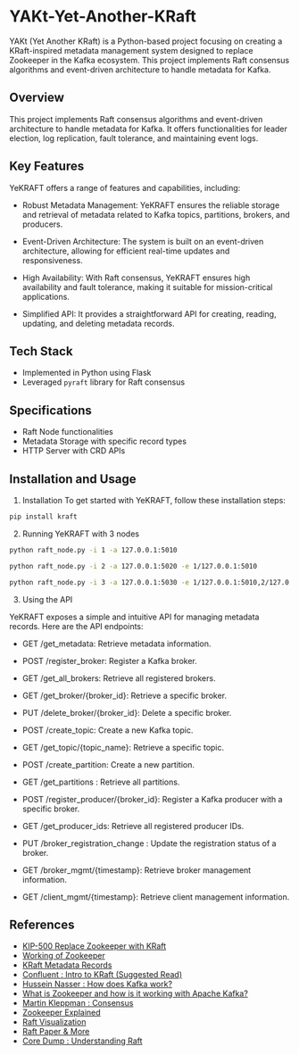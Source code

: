 # YAKt-Yet-Another-KRaft

YAKt (Yet Another KRaft) is a Python-based project focusing on creating a KRaft-inspired metadata management system designed to replace Zookeeper in the Kafka ecosystem. This project implements Raft consensus algorithms and event-driven architecture to handle metadata for Kafka.

## Overview
This project implements Raft consensus algorithms and event-driven architecture to handle metadata for Kafka. It offers functionalities for leader election, log replication, fault tolerance, and maintaining event logs.

## Key Features

YeKRAFT offers a range of features and capabilities, including:

- Robust Metadata Management: YeKRAFT ensures the reliable storage and retrieval of metadata related to Kafka topics, partitions, brokers, and producers.

- Event-Driven Architecture: The system is built on an event-driven architecture, allowing for efficient real-time updates and responsiveness.

- High Availability: With Raft consensus, YeKRAFT ensures high availability and fault tolerance, making it suitable for mission-critical applications.

- Simplified API: It provides a straightforward API for creating, reading, updating, and deleting metadata records.

## Tech Stack
- Implemented in Python using Flask
- Leveraged `pyraft` library for Raft consensus

## Specifications
- Raft Node functionalities
- Metadata Storage with specific record types
- HTTP Server with CRD APIs

## Installation and Usage
1. Installation
To get started with YeKRAFT, follow these installation steps:

``` bash
pip install kraft
```
2. Running YeKRAFT with 3 nodes

``` bash
python raft_node.py -i 1 -a 127.0.0.1:5010

python raft_node.py -i 2 -a 127.0.0.1:5020 -e 1/127.0.0.1:5010

python raft_node.py -i 3 -a 127.0.0.1:5030 -e 1/127.0.0.1:5010,2/127.0.0.1:5020
```
3. Using the API

YeKRAFT exposes a simple and intuitive API for managing metadata records. Here are the API endpoints:

- GET /get_metadata: Retrieve metadata information.

- POST /register_broker: Register a Kafka broker.

- GET /get_all_brokers: Retrieve all registered brokers.
 
- GET /get_broker/{broker_id}: Retrieve a specific broker.
 
- PUT /delete_broker/{broker_id}: Delete a specific broker.
 
- POST /create_topic: Create a new Kafka topic.
 
- GET /get_topic/{topic_name}: Retrieve a specific topic.
 
- POST /create_partition: Create a new partition.
 
- GET /get_partitions : Retrieve all partitions.
 
- POST /register_producer/{broker_id}: Register a Kafka producer with a specific broker.
 
- GET /get_producer_ids: Retrieve all registered producer IDs.
 
- PUT /broker_registration_change : Update the registration status of a broker.
 
- GET /broker_mgmt/{timestamp}: Retrieve broker management information.
 
- GET /client_mgmt/{timestamp}: Retrieve client management information.

## References
- [KIP-500 Replace Zookeeper with KRaft](https://cwiki.apache.org/confluence/display/KAFKA/KIP-500%3A+Replace+ZooKeeper+with+a+Self-Managed+Metadata+Quorum)
- [Working of Zookeeper](https://zookeeper.apache.org/doc/r3.5.4-beta/zookeeperOver.html)
- [KRaft Metadata Records](https://cwiki.apache.org/confluence/display/KAFKA/KIP-746%3A+Revise+KRaft+Metadata+Records#KIP746:ReviseKRaftMetadataRecords-BrokerRegistrationChangeRecord)
- [Confluent : Intro to KRaft (Suggested Read)](https://www.slideshare.net/HostedbyConfluent/introducing-kraft-kafka-without-zookeeper-with-colin-mccabe-current-2022)
- [Hussein Nasser : How does Kafka work?](https://www.youtube.com/watch?v=LN_HcJVbySw)
- [What is Zookeeper and how is it working with Apache Kafka?](https://www.youtube.com/watch?v=t0FDmj4kaIg)
- [Martin Kleppman : Consensus](https://www.youtube.com/watch?v=rN6ma561tak&pp=ygUNemFiIGNvbnNlbnN1cw%3D%3D)
- [Zookeeper Explained](https://www.youtube.com/watch?v=gZj16chk0Ss)
- [Raft Visualization](https://thesecretlivesofdata.com/raft/)
- [Raft Paper & More](https://raft.github.io/)
- [Core Dump : Understanding Raft](https://www.youtube.com/watch?v=IujMVjKvWP4&pp=ygUNemFiIGNvbnNlbnN1cw%3D%3D)
